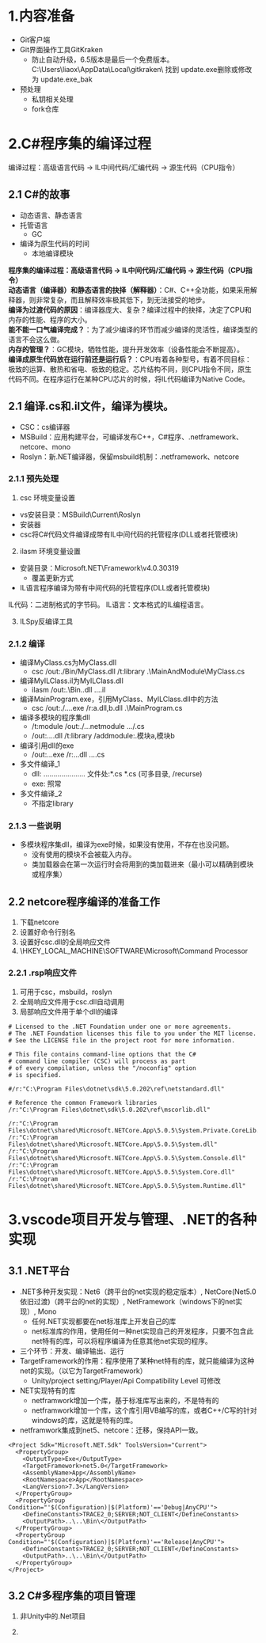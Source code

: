 # 1.内容准备
- Git客户端
- Git界面操作工具GitKraken
  - 防止自动升级，6.5版本是最后一个免费版本。C:\Users\liaox\AppData\Local\gitkraken\ 找到 update.exe删除或修改为 update.exe_bak
- 预处理
  - 私钥相关处理
  - fork仓库

# 2.C#程序集的编译过程
编译过程：高级语言代码 -> IL中间代码/汇编代码 -> 源生代码（CPU指令）

## 2.1 C#的故事
- 动态语言、静态语言
- 托管语言
  - GC
- 编译为原生代码的时间
  - 本地编译模块
>
**程序集的编译过程：高级语言代码 -> IL中间代码/汇编代码 -> 源生代码（CPU指令）**  
**动态语言（编译器）和静态语言的抉择（解释器）**：C#、C++全功能，如果采用解释器，则非常复杂，而且解释效率极其低下，到无法接受的地步。  
**编译为过渡代码的原因**：编译器庞大、复杂？编译过程中的抉择，决定了CPU和内存的性能、程序的大小。  
**能不能一口气编译完成？**：为了减少编译的环节而减少编译的灵活性，编译类型的语言不会这么做。  
**内存的管理？**：GC模块，牺牲性能，提升开发效率（设备性能会不断提高）。  
**编译成原生代码放在运行前还是运行后？**：CPU有着各种型号，有着不同目标：极致的运算、散热和省电、极致的稳定。芯片结构不同，则CPU指令不同，原生代码不同。在程序运行在某种CPU芯片的时候，将IL代码编译为Native Code。

## 2.1 编译.cs和.il文件，编译为模块。
- CSC：cs编译器
- MSBuild：应用构建平台，可编译发布C++，C#程序、.netframework、netcore、mono
- Roslyn：新.NET编译器，保留msbuild机制：.netframework、netcore

### 2.1.1 预先处理
1. csc 环境变量设置
  - vs安装目录：MSBuild\Current\Roslyn
  - 安装器
  - csc将C#代码文件编译成带有IL中间代码的托管程序(DLL或者托管模块)
2. ilasm 环境变量设置
  - 安装目录：Microsoft.NET\Framework\v4.0.30319
    - 覆盖更新方式
  - IL语言程序编译为带有中间代码的托管程序(DLL或者托管模块)
>
IL代码：二进制格式的字节码。
IL语言：文本格式的IL编程语言。

3. ILSpy反编译工具

### 2.1.2 编译
- 编译MyClass.cs为MyClass.dll
  - csc /out:./Bin/MyClass.dll /t:library .\MainAndModule\MyClass.cs
- 编译MyILClass.il为MyILClass.dll
  - ilasm /out:.\Bin\..dll ....il
- 编译MainProgram.exe，引用MyClass、MyILClass.dll中的方法
  - csc /out:./....exe /r:a.dll,b.dll .\MainProgram.cs
- 编译多模块的程序集dll
  - /t:module /out:./...netmodule .../.cs
  - /out:....dll /t:library /addmodule:.模块a,模块b
- 编译引用dll的exe
  - /out:...exe /r:...dll .\...cs
- 多文件编译_1
  - dll: ..................... 文件处:*.cs *.cs (可多目录, /recurse)
  - exe: 照常
- 多文件编译_2
  - 不指定library

### 2.1.3 一些说明
- 多模块程序集dll，编译为exe时候，如果没有使用，不存在也没问题。
  - 没有使用的模块不会被载入内存。
  - 类加载器会在第一次运行时会将用到的类加载进来（最小可以精确到模块或程序集）

## 2.2 netcore程序编译的准备工作
1. 下载netcore
2. 设置好命令行别名
3. 设置好csc.dll的全局响应文件
4. \HKEY_LOCAL_MACHINE\SOFTWARE\Microsoft\Command Processor

### 2.2.1 .rsp响应文件
1. 可用于csc，msbuild，roslyn
2. 全局响应文件用于csc.dll自动调用
3. 局部响应文件用于单个dll的编译

``` csc.rsp
# Licensed to the .NET Foundation under one or more agreements.
# The .NET Foundation licenses this file to you under the MIT license.
# See the LICENSE file in the project root for more information.

# This file contains command-line options that the C#
# command line compiler (CSC) will process as part
# of every compilation, unless the "/noconfig" option
# is specified. 

#/r:"C:\Program Files\dotnet\sdk\5.0.202\ref\netstandard.dll"

# Reference the common Framework libraries
/r:"C:\Program Files\dotnet\sdk\5.0.202\ref\mscorlib.dll"

/r:"C:\Program Files\dotnet\shared\Microsoft.NETCore.App\5.0.5\System.Private.CoreLib.dll"
/r:"C:\Program Files\dotnet\shared\Microsoft.NETCore.App\5.0.5\System.dll"
/r:"C:\Program Files\dotnet\shared\Microsoft.NETCore.App\5.0.5\System.Console.dll"
/r:"C:\Program Files\dotnet\shared\Microsoft.NETCore.App\5.0.5\System.Core.dll"
/r:"C:\Program Files\dotnet\shared\Microsoft.NETCore.App\5.0.5\System.Runtime.dll"
```

# 3.vscode项目开发与管理、.NET的各种实现

## 3.1 .NET平台
- .NET多种开发实现：Net6（跨平台的net实现的稳定版本）, NetCore(Net5.0依旧过渡)（跨平台的net的实现）, NetFramework（windows下的net实现）, Mono
  - 任何.NET实现都要在net标准库上开发自己的库
  - net标准库的作用，使用任何一种net实现自己的开发程序，只要不包含此net特有的库，可以将程序编译为任意其他net实现的程序。
- 三个环节：开发、编译输出、运行
- TargetFramework的作用：程序使用了某种net特有的库，就只能编译为这种net的实现。（以它为TargetFramework）
  - Unity/project setting/Player/Api Compatibility Level 可修改
- NET实现特有的库
  - netframwork增加一个库，基于标准库写出来的，不是特有的
  - netframwork增加一个库，这个库引用VB编写的库，或者C++/C写的针对windows的库，这就是特有的库。
- netframwork集成到net5、netcore：迁移，保持API一致。

```
<Project Sdk="Microsoft.NET.Sdk" ToolsVersion="Current">
  <PropertyGroup>
    <OutputType>Exe</OutputType>
    <TargetFramework>net5.0</TargetFramework>
    <AssemblyName>App</AssemblyName>
    <RootNamespace>App</RootNamespace>
    <LangVersion>7.3</LangVersion>
  </PropertyGroup>
  <PropertyGroup Condition="'$(Configuration)|$(Platform)'=='Debug|AnyCPU'">
    <DefineConstants>TRACE2_0;SERVER;NOT_CLIENT</DefineConstants>
    <OutputPath>..\..\Bin\</OutputPath>
  </PropertyGroup>
  <PropertyGroup Condition="'$(Configuration)|$(Platform)'=='Release|AnyCPU'">
    <DefineConstants>TRACE2_0;SERVER;NOT_CLIENT</DefineConstants>
    <OutputPath>..\..\Bin\</OutputPath>
  </PropertyGroup>
</Project>
```

## 3.2 C#多程序集的项目管理
1. 非Unity中的.Net项目

2.